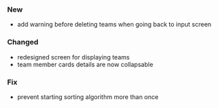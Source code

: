 ﻿### New
- add warning before deleting teams when going back to input screen

### Changed
- redesigned screen for displaying teams
- team member cards details are now collapsable  

### Fix
- prevent starting sorting algorithm more than once